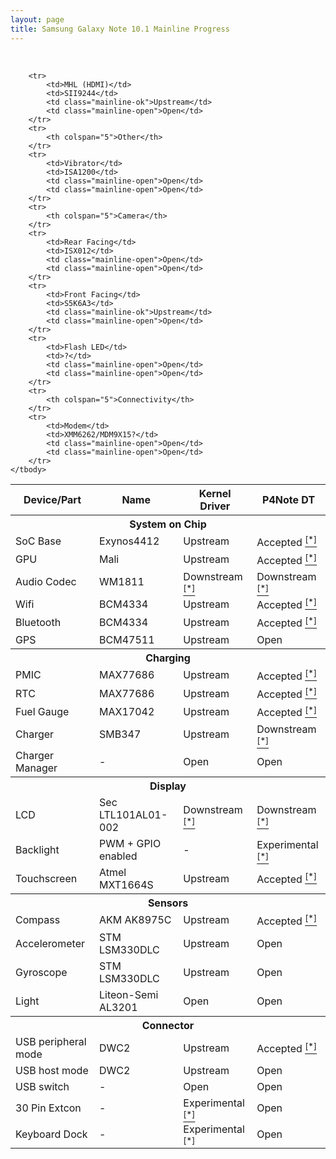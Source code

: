 ```yaml
---
layout: page
title: Samsung Galaxy Note 10.1 Mainline Progress
---
```


<br/>

<table>
    <thead>
        <tr>
            <th>Device/Part</th>
            <th>Name</th>
            <th>Kernel Driver </th>
            <th>P4Note DT</th>
        </tr>
    </thead>
    <tbody>
        <tr>
            <th colspan="5">System on Chip</th>
        </tr>
        <tr>
            <td>SoC Base</td>
            <td>Exynos4412</td>
            <td class="mainline-ok">Upstream</td>
            <td class="mainline-ok">Accepted <a href="https://git.kernel.org/pub/scm/linux/kernel/git/krzk/linux.git/commit/?h=for-next&id=f48b5050c301f7235ef61d8cbbbf0410a5e0245f" target="_new"><sup>[*]</sup></a></td>
        </tr>
        <tr>
            <td>GPU</td>
            <td>Mali</td>
            <td class="mainline-ok">Upstream</td>
            <td class="mainline-ok">Accepted <a href="https://git.kernel.org/pub/scm/linux/kernel/git/krzk/linux.git/commit/?h=for-next&id=f48b5050c301f7235ef61d8cbbbf0410a5e0245f" target="_new"><sup>[*]</sup></a></td>
        </tr>
        <tr>
            <td>Audio Codec</td>
            <td>WM1811</td>
            <td class="mainline-wip">Downstream <a href="https://github.com/Viciouss/linux/commit/18fea83b230f99c26659ea23603e77a3499fb2db" target="_new"><sup>[*]</sup></a></td>
            <td class="mainline-wip">Downstream <a href="https://github.com/Viciouss/linux/commit/18fea83b230f99c26659ea23603e77a3499fb2db" target="_new"><sup>[*]</sup></a></td>
        </tr>
        <tr>
            <td>Wifi</td>
            <td>BCM4334</td>
            <td class="mainline-ok">Upstream</td>
            <td class="mainline-ok">Accepted <a href="https://git.kernel.org/pub/scm/linux/kernel/git/krzk/linux.git/commit/?h=for-next&id=f48b5050c301f7235ef61d8cbbbf0410a5e0245f" target="_new"><sup>[*]</sup></a></td>
        </tr>
        <tr>
            <td>Bluetooth</td>
            <td>BCM4334</td>
            <td class="mainline-ok">Upstream</td>
            <td class="mainline-ok">Accepted <a href="https://git.kernel.org/pub/scm/linux/kernel/git/krzk/linux.git/commit/?h=for-next&id=f48b5050c301f7235ef61d8cbbbf0410a5e0245f" target="_new"><sup>[*]</sup></a></td>
        </tr>
        <tr>
            <td>GPS</td>
            <td>BCM47511</td>
            <td class="mainline-ok">Upstream</td>
            <td class="mainline-open">Open</td>
        </tr>
        <tr>
            <th colspan="5">Charging</th>
        </tr>
        <tr>
            <td>PMIC</td>
            <td>MAX77686</td>
            <td class="mainline-ok">Upstream</td>
            <td class="mainline-ok">Accepted <a href="https://git.kernel.org/pub/scm/linux/kernel/git/krzk/linux.git/commit/?h=for-next&id=f48b5050c301f7235ef61d8cbbbf0410a5e0245f" target="_new"><sup>[*]</sup></a></td>
        </tr>
        <tr>
            <td>RTC</td>
            <td>MAX77686</td>
            <td class="mainline-ok">Upstream</td>
            <td class="mainline-ok">Accepted <a href="https://git.kernel.org/pub/scm/linux/kernel/git/krzk/linux.git/commit/?h=for-next&id=f48b5050c301f7235ef61d8cbbbf0410a5e0245f" target="_new"><sup>[*]</sup></a></td>
        </tr>
        <tr>
            <td>Fuel Gauge</td>
            <td>MAX17042</td>
            <td class="mainline-ok">Upstream</td>
            <td class="mainline-ok">Accepted <a href="https://git.kernel.org/pub/scm/linux/kernel/git/krzk/linux.git/commit/?h=for-next&id=f48b5050c301f7235ef61d8cbbbf0410a5e0245f" target="_new"><sup>[*]</sup></a></td>
        </tr>
        <tr>
            <td>Charger</td>
            <td>SMB347</td>
            <td class="mainline-ok">Upstream</td>
            <td class="mainline-wip">Downstream <a href="https://github.com/Viciouss/linux/commit/ebe50f80950407c937f1ae21c891b9a8f1ac9a5e" target="_new"><sup>[*]</sup></a></td>
        </tr>
        <tr>
            <td>Charger Manager</td>
            <td>-</td>
            <td class="mainline-open">Open</td>
            <td class="mainline-open">Open</td>
        </tr>
        <tr>
            <th colspan="5">Display</th>
        </tr>
        <tr>
            <td>LCD</td>
            <td>Sec LTL101AL01-002</td>
            <td class="mainline-wip">Downstream <a href="https://github.com/Viciouss/linux/commit/57ad2e7b4fd50532ad80bf4626d030f15adb0a7e" target="_new"><sup>[*]</sup></a></td>
            <td class="mainline-wip">Downstream <a href="https://github.com/Viciouss/linux/commit/c512479a608599e6f5c91f77d4a842300ac9a4b3" target="_new"><sup>[*]</sup></a></td>
        </tr>
        <tr>
            <td>Backlight</td>
            <td>PWM + GPIO enabled</td>
            <td>-</td>
            <td class="mainline-wip">Experimental <a href="https://github.com/Viciouss/linux/commit/c512479a608599e6f5c91f77d4a842300ac9a4b3" target="_new"><sup>[*]</sup></a></td>
        </tr>
        <tr>
            <td>Touchscreen</td>
            <td>Atmel MXT1664S</td>
            <td class="mainline-ok">Upstream</td>
            <td class="mainline-ok">Accepted <a href="https://git.kernel.org/pub/scm/linux/kernel/git/krzk/linux.git/commit/?h=for-next&id=f48b5050c301f7235ef61d8cbbbf0410a5e0245f" target="_new"><sup>[*]</sup></a></td>
        </tr>
        <tr>
            <th colspan="5">Sensors</th>
        </tr>
        <tr>
            <td>Compass</td>
            <td>AKM AK8975C</td>
            <td class="mainline-ok">Upstream</td>
            <td class="mainline-ok">Accepted <a href="https://git.kernel.org/pub/scm/linux/kernel/git/krzk/linux.git/commit/?h=for-next&id=f48b5050c301f7235ef61d8cbbbf0410a5e0245f" target="_new"><sup>[*]</sup></a></td>
        </tr>
        <tr>
            <td>Accelerometer</td>
            <td>STM LSM330DLC</td>
            <td class="mainline-ok">Upstream</td>
            <td class="mainline-open">Open</td>
        </tr>
        <tr>
            <td>Gyroscope</td>
            <td>STM LSM330DLC</td>
            <td class="mainline-ok">Upstream</td>
            <td class="mainline-open">Open</td>
        </tr>
        <tr>
            <td>Light</td>
            <td>Liteon-Semi AL3201</td>
            <td class="mainline-open">Open</td>
            <td class="mainline-open">Open</td>
        </tr>
        <tr>
            <th colspan="5">Connector</th>
        </tr>
        <tr>
            <td>USB peripheral mode</td>
            <td>DWC2</td>
            <td class="mainline-ok">Upstream</td>
            <td class="mainline-ok">Accepted <a href="https://git.kernel.org/pub/scm/linux/kernel/git/krzk/linux.git/commit/?h=for-next&id=f48b5050c301f7235ef61d8cbbbf0410a5e0245f" target="_new"><sup>[*]</sup></a></td>
        </tr>
        <tr>
            <td>USB host mode</td>
            <td>DWC2</td>
            <td class="mainline-ok">Upstream</td>
            <td class="mainline-open">Open</td>
        </tr>
        <tr>
            <td>USB switch</td>
            <td>-</td>
            <td class="mainline-open">Open</td>
            <td class="mainline-open">Open</td>
        </tr>
        <tr>
            <td>30 Pin Extcon</td>
            <td>-</td>
            <td class="mainline-wip">Experimental <a href="https://github.com/Viciouss/linux/blob/v5.6.5-p4note/drivers/extcon/extcon-p4note.c" target="_new"><sup>[*]</sup></a></td>
            <td class="mainline-open">Open</td>
        </tr>
        <tr>
            <td>Keyboard Dock</td>
            <td>-</td>
            <td class="mainline-wip">Experimental <a href="https://github.com/Viciouss/linux/blob/v5.6.5-p4note-extcon/drivers/input/keyboard/samsung-ekd-k14.c" target="_new"><sup>[*]</sup></a></td>
            <td class="mainline-open">Open</td>
        </tr>
        
        <tr>
            <td>MHL (HDMI)</td>
            <td>SII9244</td>
            <td class="mainline-ok">Upstream</td>
            <td class="mainline-open">Open</td>
        </tr>
        <tr>
            <th colspan="5">Other</th>
        </tr>
        <tr>
            <td>Vibrator</td>
            <td>ISA1200</td>
            <td class="mainline-open">Open</td>
            <td class="mainline-open">Open</td>
        </tr>
        <tr>
            <th colspan="5">Camera</th>
        </tr>
        <tr>
            <td>Rear Facing</td>
            <td>ISX012</td>
            <td class="mainline-open">Open</td>
            <td class="mainline-open">Open</td>
        </tr>
        <tr>
            <td>Front Facing</td>
            <td>S5K6A3</td>
            <td class="mainline-ok">Upstream</td>
            <td class="mainline-open">Open</td>
        </tr>
        <tr>
            <td>Flash LED</td>
            <td>?</td>
            <td class="mainline-open">Open</td>
            <td class="mainline-open">Open</td>
        </tr>
        <tr>
            <th colspan="5">Connectivity</th>
        </tr>
        <tr>
            <td>Modem</td>
            <td>XMM6262/MDM9X15?</td>
            <td class="mainline-open">Open</td>
            <td class="mainline-open">Open</td>
        </tr>
    </tbody>
    
</table>